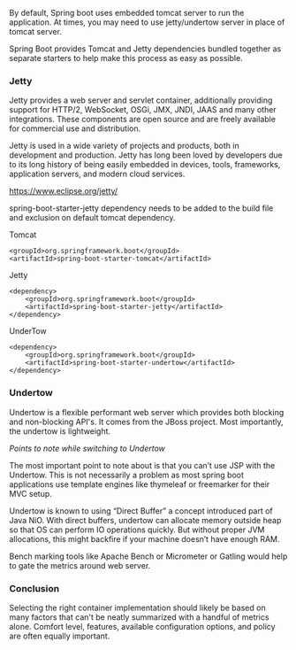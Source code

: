 By default, Spring boot uses embedded tomcat server to run the application. 
At times, you may need to use jetty/undertow server in place of tomcat server. 

Spring Boot provides Tomcat and Jetty dependencies bundled together as 
separate starters to help make this process as easy as possible.

### Jetty
Jetty provides a web server and servlet container, additionally providing support for HTTP/2, 
WebSocket, OSGi, JMX, JNDI, JAAS and many other integrations. 
These components are open source and are freely available for commercial use and distribution.

Jetty is used in a wide variety of projects and products, both in development and production. 
Jetty has long been loved by developers due to its long history of being easily embedded in devices, 
tools, frameworks, application servers, and modern cloud services.

https://www.eclipse.org/jetty/

spring-boot-starter-jetty dependency needs to be added to the build file and 
exclusion on default tomcat dependency.

Tomcat

    <groupId>org.springframework.boot</groupId>
    <artifactId>spring-boot-starter-tomcat</artifactId>
    
Jetty

    <dependency>
        <groupId>org.springframework.boot</groupId>
        <artifactId>spring-boot-starter-jetty</artifactId>
    </dependency>

UnderTow

    <dependency>
        <groupId>org.springframework.boot</groupId>
        <artifactId>spring-boot-starter-undertow</artifactId>
    </dependency>


### Undertow
Undertow is a flexible performant web server which provides both blocking and non-blocking API's. 
It comes from the JBoss project.
Most importantly, the undertow is lightweight.

_Points to note while switching to Undertow_

The most important point to note about is that you can’t use JSP with the Undertow. 
This is not necessarily a problem as most spring boot applications use template 
engines like thymeleaf or freemarker for their MVC setup.

Undertow is known to using “Direct Buffer” a concept introduced part of Java NiO. 
With direct buffers, undertow can allocate memory outside heap so that OS can perform IO operations quickly. 
But without proper JVM allocations, this might backfire if your machine doesn’t have enough RAM.

Bench marking tools like Apache Bench or Micrometer or Gatling would help to gate the metrics around web server.


### Conclusion
Selecting the right container implementation should likely be based on many factors that can't be neatly 
summarized with a handful of metrics alone. 
Comfort level, features, available configuration options, and policy are often equally important.
